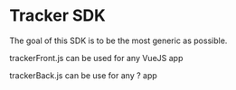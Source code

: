 # Tracker SDK

The goal of this SDK is to be the most generic as possible.

trackerFront.js can be used for any VueJS app

trackerBack.js can be use for any ? app
